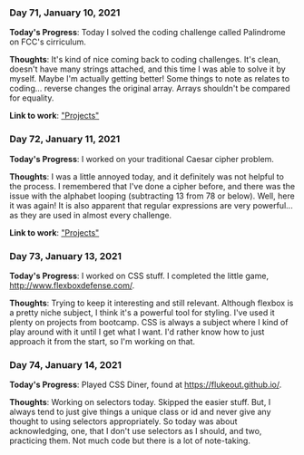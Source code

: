 ### Day 71, January 10, 2021

**Today's Progress**: Today I solved the coding challenge called Palindrome on FCC's cirriculum.

**Thoughts**: It's kind of nice coming back to coding challenges. It's clean, doesn't have many strings attached, and this time I was able to solve it by myself. Maybe I'm actually getting better! Some things to note as relates to coding... reverse changes the original array. Arrays shouldn't be compared for equality.

**Link to work**: ["Projects"](https://github.com/jdemarc/100-days-of-code/tree/main/fcc-js-algorithms-dstructures/algorithms-projects)

### Day 72, January 11, 2021

**Today's Progress**: I worked on your traditional Caesar cipher problem.

**Thoughts**: I was a little annoyed today, and it definitely was not helpful to the process. I remembered that I've done a cipher before, and there was the issue with the alphabet looping (subtracting 13 from 78 or below). Well, here it was again! It is also apparent that regular expressions are very powerful... as they are used in almost every challenge.

**Link to work**: ["Projects"](https://github.com/jdemarc/100-days-of-code/tree/main/fcc-js-algorithms-dstructures/algorithms-projects)

### Day 73, January 13, 2021

**Today's Progress**: I worked on CSS stuff. I completed the little game, http://www.flexboxdefense.com/.

**Thoughts**: Trying to keep it interesting and still relevant. Although flexbox is a pretty niche subject, I think it's a powerful tool for styling. I've used it plenty on projects from bootcamp. CSS is always a subject where I kind of play around with it until I get what I want. I'd rather know how to just approach it from the start, so I'm working on that.

### Day 74, January 14, 2021

**Today's Progress**: Played CSS Diner, found at https://flukeout.github.io/.

**Thoughts**: Working on selectors today. Skipped the easier stuff. But, I always tend to just give things a unique class or id and never give any thought to using selectors appropriately. So today was about acknowledging, one, that I don't use selectors as I should, and two, practicing them. Not much code but there is a lot of note-taking.